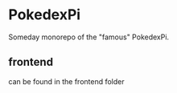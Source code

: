 # PokedexPi
Someday monorepo of the "famous" PokedexPi.

## frontend
can be found in the frontend folder